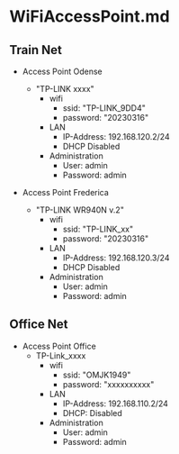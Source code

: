 # WiFiAccessPoint.md

## Train Net

* Access Point Odense
  * "TP-LINK xxxx"
    * wifi
      * ssid: "TP-LINK_9DD4"
      * password: "20230316"
    * LAN
      * IP-Address: 192.168.120.2/24
      * DHCP Disabled
    * Administration
      * User: admin
      * Password: admin

* Access Point Frederica
  * "TP-LINK WR940N v.2"
    * wifi
      * ssid: "TP-LINK_xx"
      * password: "20230316"
    * LAN
      * IP-Address: 192.168.120.3/24
      * DHCP Disabled
    * Administration
      * User: admin
      * Password: admin

## Office Net

* Access Point Office
  * TP-Link_xxxx
    * wifi
      * ssid: "OMJK1949"
      * password: "xxxxxxxxxx"
    * LAN
      * IP-Address: 192.168.110.2/24
      * DHCP: Disabled
    * Administration
      * User: admin
      * Password: admin
